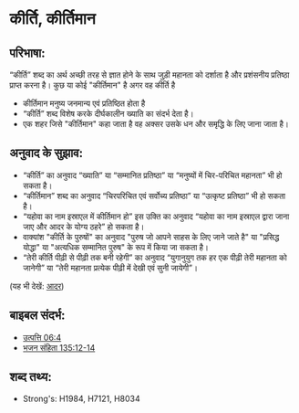 # कीर्ति, कीर्तिमान #

## परिभाषा: ##

“कीर्ति” शब्द का अर्थ अच्छी तरह से ज्ञात होने के साथ जुड़ी महानता को दर्शाता है और प्रशंसनीय प्रतिष्ठा प्राप्त करना है। कुछ या कोई "कीर्तिमान" है अगर वह कीर्ति है 

* कीर्तिमान मनुष्य जनमान्य एवं प्रतिष्ठित होता है
* “कीर्ति” शब्द विशेष करके दीर्घकालीन ख्याति का संदर्भ देता है।
* एक शहर जिसे "कीर्तिमान" कहा जाता है वह अक्सर उसके धन और समृद्धि के लिए जाना जाता है।

## अनुवाद के सुझाव: ##

* “कीर्ति” का अनुवाद “ख्याति” या “सम्मानित प्रतिष्ठा” या “मनुष्यों में चिर-परिचित महानता” भी हो सकता है।
* “कीर्तिमान” शब्द का अनुवाद “चिरपरिचित एवं सर्वोच्य प्रतिष्ठा” या “उत्कृष्ट प्रतिष्ठा” भी हो सकता है।
* “यहोवा का नाम इस्राएल में कीर्तिमान हो” इस उक्ति का अनुवाद “यहोवा का नाम इस्राएल द्वारा जाना जाए और आदर के योग्य ठहरे” हो सकता है।
* वाक्यांश "कीर्ति के पुरुषों" का अनुवाद "पुरुष जो आपने साहस के लिए जाने जाते है" या "प्रसिद्ध योद्धा" या "अत्यधिक सम्मानित पुरुष" के रूप में किया जा सकता है।
* “तेरी कीर्ति पीढ़ी से पीढ़ी तक बनी रहेगी” का अनुवाद “युगानुयुग तक हर एक पीढ़ी तेरी महानता को जानेगी” या “तेरी महानता प्रत्येक पीढ़ी में देखी एवं सुनी जायेगी”।

(यह भी देखें: [आदर](../kt/honor.md))

## बाइबल संदर्भ: ##

* [उत्पत्ति 06:4](rc://hi/tn/help/gen/06/04)
* [भजन संहिता 135:12-14](rc://hi/tn/help/psa/135/012)

## शब्द तथ्य: ##

* Strong's: H1984, H7121, H8034
